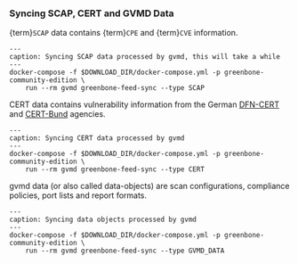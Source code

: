 ### Syncing SCAP, CERT and GVMD Data

{term}`SCAP` data contains {term}`CPE` and {term}`CVE` information.

```{code-block} shell
---
caption: Syncing SCAP data processed by gvmd, this will take a while
---
docker-compose -f $DOWNLOAD_DIR/docker-compose.yml -p greenbone-community-edition \
    run --rm gvmd greenbone-feed-sync --type SCAP
```

CERT data contains vulnerability information from the German [DFN-CERT](https://www.dfn-cert.de/)
and [CERT-Bund](https://cert-bund.de/) agencies.

```{code-block} shell
---
caption: Syncing CERT data processed by gvmd
---
docker-compose -f $DOWNLOAD_DIR/docker-compose.yml -p greenbone-community-edition \
    run --rm gvmd greenbone-feed-sync --type CERT
```

gvmd data (or also called data-objects) are scan configurations, compliance policies, port lists
and report formats.

```{code-block} shell
---
caption: Syncing data objects processed by gvmd
---
docker-compose -f $DOWNLOAD_DIR/docker-compose.yml -p greenbone-community-edition \
    run --rm gvmd greenbone-feed-sync --type GVMD_DATA
```
